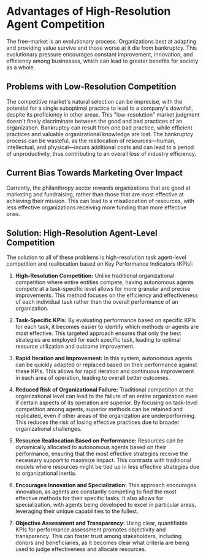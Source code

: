 # Advantages of High-Resolution Agent Competition

The free-market is an evolutionary process.  Organizations best at adapting and providing value survive and those worse at it die from bankruptcy. This evolutionary pressure encourages constant improvement, innovation, and efficiency among businesses, which can lead to greater benefits for society as a whole.  

## Problems with Low-Resolution Competition

The competitive market's natural selection can be imprecise, with the potential for a single suboptimal practice to lead to a company's downfall, despite its proficiency in other areas. This "low-resolution" market judgment doesn't finely discriminate between the good and bad practices of an organization. Bankruptcy can result from one bad practice, while efficient practices and valuable organizational knowledge are lost. The bankruptcy process can be wasteful, as the reallocation of resources—human, intellectual, and physical—incurs additional costs and can lead to a period of unproductivity, thus contributing to an overall loss of industry efficiency.

## Current Bias Towards Marketing Over Impact

Currently, the philanthropy sector rewards organizations that are good at marketing and fundraising, rather than those that are most effective at achieving their mission. This can lead to a misallocation of resources, with less effective organizations receiving more funding than more effective ones.

## Solution: High-Resolution Agent-Level Competition

The solution to all of these problems is high-resolution task agent-level competition and reallocation based on Key Performance Indicators (KPIs):

1. **High-Resolution Competition:** Unlike traditional organizational competition where entire entities compete, having autonomous agents compete at a task-specific level allows for more granular and precise improvements. This method focuses on the efficiency and effectiveness of each individual task rather than the overall performance of an organization. 

2. **Task-Specific KPIs:** By evaluating performance based on specific KPIs for each task, it becomes easier to identify which methods or agents are most effective. This targeted approach ensures that only the best strategies are employed for each specific task, leading to optimal resource utilization and outcome improvement.

3. **Rapid Iteration and Improvement:** In this system, autonomous agents can be quickly adapted or replaced based on their performance against these KPIs. This allows for rapid iteration and continuous improvement in each area of operation, leading to overall better outcomes.

4. **Reduced Risk of Organizational Failure:** Traditional competition at the organizational level can lead to the failure of an entire organization even if certain aspects of its operation are superior. By focusing on task-level competition among agents, superior methods can be retained and replicated, even if other areas of the organization are underperforming. This reduces the risk of losing effective practices due to broader organizational challenges.

5. **Resource Reallocation Based on Performance:** Resources can be dynamically allocated to autonomous agents based on their performance, ensuring that the most effective strategies receive the necessary support to maximize impact. This contrasts with traditional models where resources might be tied up in less effective strategies due to organizational inertia.

6. **Encourages Innovation and Specialization:** This approach encourages innovation, as agents are constantly competing to find the most effective methods for their specific tasks. It also allows for specialization, with agents being developed to excel in particular areas, leveraging their unique capabilities to the fullest.

7. **Objective Assessment and Transparency:** Using clear, quantifiable KPIs for performance assessment promotes objectivity and transparency. This can foster trust among stakeholders, including donors and beneficiaries, as it becomes clear what criteria are being used to judge effectiveness and allocate resources.
